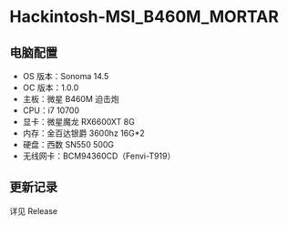 # Hackintosh-MSI_B460M_MORTAR

## 电脑配置

- OS 版本：Sonoma 14.5
- OC 版本：1.0.0
- 主板：微星 B460M 迫击炮
- CPU：i7 10700
- 显卡：微星魔龙 RX6600XT 8G
- 内存：金百达银爵 3600hz 16G*2
- 硬盘：西数 SN550 500G
- 无线网卡：BCM94360CD（Fenvi-T919）

## 更新记录

详见 Release
